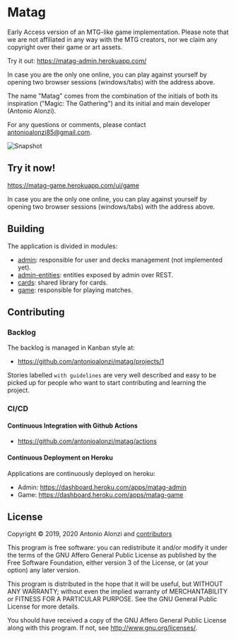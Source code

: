 # Matag

Early Access version of an MTG-like game implementation.
Please note that we are not affiliated in any way with the MTG creators, nor we claim any copyright over their game or art assets.

Try it out: https://matag-admin.herokuapp.com/

In case you are the only one online, you can play against yourself by opening two browser sessions (windows/tabs) with the address above.

The name "Matag" comes from the combination of the initials of both its inspiration ("Magic: The Gathering") and its initial and main developer (Antonio Alonzi).

For any questions or comments, please contact antonioalonzi85@gmail.com.

![Snapshot](README_SNAPSHOT.png)


## Try it now!

https://matag-game.herokuapp.com/ui/game

In case you are the only one online, you can play against yourself by opening two browser sessions (windows/tabs) with the address above.


## Building

The application is divided in modules:
- [admin](admin/README.md): responsible for user and decks management (not implemented yet).
- [admin-entities](admin-entities/README.md): entities exposed by admin over REST.
- [cards](cards/README.md): shared library for cards.
- [game](game/README.md): responsible for playing matches.


## Contributing

### Backlog

The backlog is managed in Kanban style at:
 - https://github.com/antonioalonzi/matag/projects/1

Stories labelled `with guidelines` are very well described and easy to be picked up for people who want to start
contributing and learning the project.


### CI/CD


#### Continuous Integration with Github Actions

 - https://github.com/antonioalonzi/matag/actions


#### Continuous Deployment on Heroku

Applications are continuously deployed on heroku:
 - Admin: https://dashboard.heroku.com/apps/matag-admin
 - Game: https://dashboard.heroku.com/apps/matag-game


## License

Copyright © 2019, 2020 Antonio Alonzi and [contributors](https://github.com/antonioalonzi/matag/graphs/contributors)

This program is free software: you can redistribute it and/or modify
it under the terms of the GNU Affero General Public License as published by
the Free Software Foundation, either version 3 of the License, or
(at your option) any later version.

This program is distributed in the hope that it will be useful,
but WITHOUT ANY WARRANTY; without even the implied warranty of
MERCHANTABILITY or FITNESS FOR A PARTICULAR PURPOSE. See the
GNU General Public License for more details.

You should have received a copy of the GNU Affero General Public License
along with this program. If not, see <http://www.gnu.org/licenses/>.
